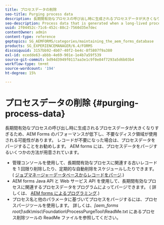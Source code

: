 ```yaml
---
title: プロセスデータの削除
seo-title: Purging process data
description: 長期間有効なプロセスの呼び出し時に生成されるプロセスデータが大きくなりすぎるため、AEM Forms のパフォーマンスが低下し、不要なディスク領域が使用される可能性があります。 プロセスデータをパージする方法を参照してください。
seo-description: Process data that is generated when a long-lived process is invoked can become too large, resulting in lower AEM forms performance and the use of unnecessary disk space. See how you can purge process data.
uuid: 2f04452c-71c6-452c-88c2-7560d35e7dec
contentOwner: admin
content-type: reference
geptopics: SG_AEMFORMS/categories/maintaining_the_aem_forms_database
products: SG_EXPERIENCEMANAGER/6.4/FORMS
discoiquuid: 3157bb92-4b07-40f2-be4c-8f5807f9a380
exl-id: ecedde63-abbb-4e69-901e-1e4b7a59f539
source-git-commit: bd94d3949f0117aa3e1c9f0e84f7293a5d6b03b4
workflow-type: tm+mt
source-wordcount: '194'
ht-degree: 15%

---
```


# プロセスデータの削除 {#purging-process-data}

長期間有効なプロセスの呼び出し時に生成されるプロセスデータが大きくなりすぎるため、AEM Forms のパフォーマンスが低下し、不要なディスク領域が使用される可能性があります。 レコードが不要になった場合は、プロセスデータをパージすることをお勧めします。 AEM forms には、プロセスデータをパージするいくつかの方法が用意されています。

* 管理コンソールを使用して、長期間有効なプロセスに関連する古いレコードを 1 回限り削除したり、定期的な自動削除をスケジュールしたりできます。 ( [ジョブマネージャーデータベースからレコードをパージ](/help/forms/using/admin-help/purge-records-job-manager-database.md#purge-records-from-the-job-manager-database).)
* AEM forms Java API と Web サービス API を使用して、長期間有効なプロセスに関連するプロセスデータをプログラムによってパージできます。 ( 詳しくは、 [AEM forms によるプログラミング](https://www.adobe.com/go/learn_aemforms_programming_63_jp).)
* プロセス名と他のパラメータに基づいてプロセスをパージするには、プロセスパージツールを使用します。 詳しくは、*[aem_forms root]*\sdk\misc\Foundation\ProcessPurgeTool\ReadMe.txt にあるプロセス削除ツールの ReadMe ファイルを参照してください。
